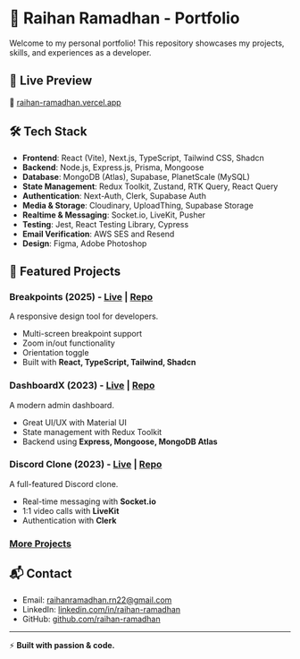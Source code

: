 # 🚀 Raihan Ramadhan - Portfolio

Welcome to my personal portfolio! This repository showcases my projects, skills, and experiences as a developer.

## 📌 Live Preview

🔗 [raihan-ramadhan.vercel.app](https://raihan-ramadhan.vercel.app/)

## 🛠️ Tech Stack

- **Frontend**: React (Vite), Next.js, TypeScript, Tailwind CSS, Shadcn
- **Backend**: Node.js, Express.js, Prisma, Mongoose
- **Database**: MongoDB (Atlas), Supabase, PlanetScale (MySQL)
- **State Management**: Redux Toolkit, Zustand, RTK Query, React Query
- **Authentication**: Next-Auth, Clerk, Supabase Auth
- **Media & Storage**: Cloudinary, UploadThing, Supabase Storage
- **Realtime & Messaging**: Socket.io, LiveKit, Pusher
- **Testing**: Jest, React Testing Library, Cypress
- **Email Verification**: AWS SES and Resend
- **Design**: Figma, Adobe Photoshop

## 🚀 Featured Projects

### **Breakpoints** (2025) - [Live](https://breakpoints-one.vercel.app) | [Repo](https://github.com/raihan-ramadhan/breakpoints)

A responsive design tool for developers.

- Multi-screen breakpoint support
- Zoom in/out functionality
- Orientation toggle
- Built with **React, TypeScript, Tailwind, Shadcn**

### **DashboardX** (2023) - [Live](https://admin-dahsboard-ecommerce.vercel.app) | [Repo](https://github.com/raihan-ramadhan/admin-dahsboard-ecommerce)

A modern admin dashboard.

- Great UI/UX with Material UI
- State management with Redux Toolkit
- Backend using **Express, Mongoose, MongoDB Atlas**

### **Discord Clone** (2023) - [Live](https://discord-clone-alpha-two.vercel.app) | [Repo](https://github.com/raihan-ramadhan/discord-clone)

A full-featured Discord clone.

- Real-time messaging with **Socket.io**
- 1:1 video calls with **LiveKit**
- Authentication with **Clerk**

### [More Projects](https://raihan-ramadhan.vercel.app/projects)

## 📬 Contact

- Email: raihanramadhan.rn22@gmail.com
- LinkedIn: [linkedin.com/in/raihan-ramadhan](https://www.linkedin.com/in/raihan-ramadhan-baab69227/)
- GitHub: [github.com/raihan-ramadhan](https://github.com/raihan-ramadhan)

---

⚡ **Built with passion & code.**
